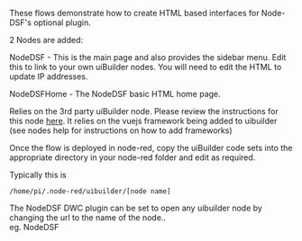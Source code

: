 These flows demonstrate how to create HTML based interfaces for Node-DSF's optional plugin.

2 Nodes are added:

NodeDSF - This is the main page and also provides the sidebar menu. Edit this to link to your own uiBuilder nodes. You will need to edit the HTML to update IP addresses.  

NodeDSFHome - The NodeDSF basic HTML home page.

Relies on the 3rd party uiBuilder node. Please review the instructions for this node [here](https://flows.nodered.org/node/node-red-contrib-uibuilder). It relies on the vuejs framework being added to uibuilder (see nodes help for instructions on how to add frameworks)

Once the flow is deployed in node-red, copy the uiBuilder code sets into the appropriate directory in your node-red folder and edit as required.  

Typically this is

    /home/pi/.node-red/uibuilder/[node name]
    

The NodeDSF DWC plugin can be set to open any uibuilder node by changing the url to the name of the node..  
eg. NodeDSF
